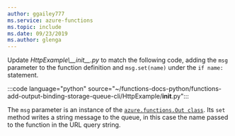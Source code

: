 ```yaml
---
author: ggailey777
ms.service: azure-functions
ms.topic: include
ms.date: 09/23/2019
ms.author: glenga
---
```


Update *HttpExample\\\_\_init\_\_.py* to match the following code, adding the `msg` parameter to the function definition and `msg.set(name)` under the `if name:` statement.

:::code language="python" source="~/functions-docs-python/functions-add-output-binding-storage-queue-cli/HttpExample/__init__.py":::

The `msg` parameter is an instance of the [`azure.functions.Out class`](/python/api/azure-functions/azure.functions.out). Its `set` method writes a string message to the queue, in this case the name passed to the function in the URL query string.
